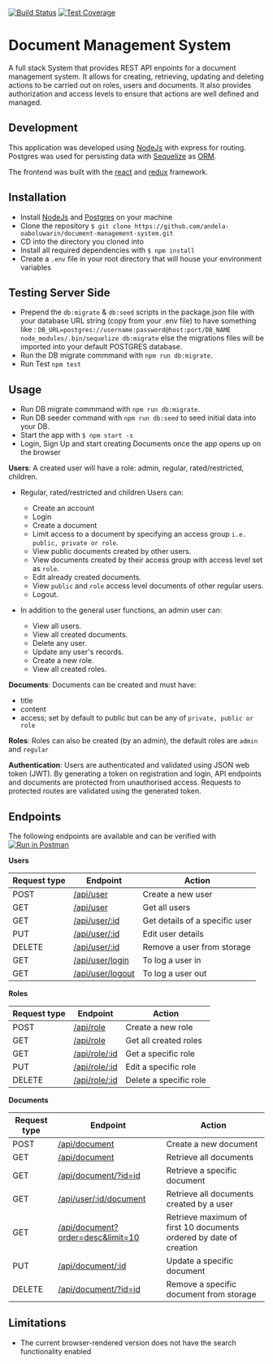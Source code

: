 [![Build Status](https://travis-ci.org/andela-oaboluwarin/document-management-system.svg?branch=feature%2F%23142364855%2Fcreate-application-frontend)](https://travis-ci.org/andela-oaboluwarin/document-management-system)
[![Test Coverage](https://codeclimate.com/github/andela-oaboluwarin/document-management-system/badges/coverage.svg)](https://codeclimate.com/github/andela-oaboluwarin/document-management-system/coverage)

# Document Management System
A full stack System that provides REST API enpoints for a document management system. It allows for creating, retrieving, updating and deleting actions to be carried out on roles, users and documents.
It also provides authorization and access levels to ensure that actions are well defined and managed.


## Development
This application was developed using [NodeJs](https://nodejs.org) with express for routing. Postgres was used for persisting data with [Sequelize](https://sequelizejs.org) as [ORM](https://en.wikipedia.org/wiki/Object-relational_mapping).

The frontend was built with the [react](https://facebook.github.io/react/) and [redux](reduxjs.org) framework.


## Installation
- Install [NodeJs](https://docs.npmjs.com/getting-started/installing-node) and [Postgres](http://www.postgresguide.com/setup/install.html) on your machine
- Clone the repository `$ git clone https://github.com/andela-oaboluwarin/document-management-system.git`
- CD into the directory you cloned into
- Install all required dependencies with `$ npm install`
- Create a `.env` file in your root directory that will house your environment variables

## Testing Server Side
- Prepend the `db:migrate` & `db:seed` scripts in the package.json file with your database URL string (copy from your .env file) to have something like : `DB_URL=postgres://username:password@host:port/DB_NAME node_modules/.bin/sequelize db:migrate` else the migrations files will be imported into your default POSTGRES database.
- Run the DB migrate commmand with `npm run db:migrate`.
- Run Test `npm test`

## Usage
- Run DB migrate commmand with `npm run db:migrate`.
- Run DB seeder command with `npm run db:seed` to seed initial data into your DB.
- Start the app with `$ npm start -s`
- Login, Sign Up and start creating Documents once the app opens up on the browser

**Users**:
A created user will have a role: admin, regular, rated/restricted, children.
- Regular, rated/restricted and children Users can:
    - Create an account
    - Login
    - Create a document
    - Limit access to a document by specifying an access group `i.e. public, private or role`.
    - View public documents created by other users.
    - View documents created by their access group with access level set as `role`.
    - Edit already created documents.
    - View `public` and `role` access level documents of other regular users.
    - Logout.

- In addition to the general user functions, an admin user can:
    - View all users.
    - View all created documents.
    - Delete any user.
    - Update any user's records.
    - Create a new role.
    - View all created roles.

**Documents**:
Documents can be created and must have:
- title
- content
- access; set by default to public but can be any of `private, public or role`

**Roles**:
Roles can also be created (by an admin), the default roles are `admin` and `regular`

**Authentication**:
Users are authenticated and validated using JSON web token (JWT).
By generating a token on registration and login, API endpoints and documents are protected from unauthorised access.
Requests to protected routes are validated using the generated token.

## Endpoints
The following endpoints are available and can be verified with [![Run in Postman](https://run.pstmn.io/button.svg)](https://app.getpostman.com/run-collection/47242a54bdfc7d55498f)

**Users**

Request type | Endpoint | Action
------------ | -------- | ------
POST | [/api/user](#create-users) | Create a new user
GET | [/api/user](#get-users) | Get all users
GET | [/api/user/:id](#get-a-user) | Get details of a specific user
PUT | [/api/user/:id](#update-user) | Edit user details
DELETE | [/api/user/:id](#delete-user) | Remove a user from storage
GET | [/api/user/login](#login) | To log a user in
GET | [/api/user/logout](#logout) | To log a user out

**Roles**

Request type | Endpoint | Action
------------ | -------- | ------
POST | [/api/role](#create-role) | Create a new role
GET | [/api/role](#get-roles) | Get all created roles
GET | [/api/role/:id](#get-a-role) | Get a specific role
PUT | [/api/role/:id](#edit-a-role) | Edit a specific role
DELETE | [/api/role/:id](#delete-a-role) | Delete a specific role

**Documents**

Request type | Endpoint | Action
------------ | -------- | ------
POST | [/api/document](#create-document) | Create a new document
GET | [/api/document](#get-documents) | Retrieve all documents
GET | [/api/document/?id=id](#get-a-document) | Retrieve a specific document
GET | [/api/user/:id/document](#get-documents-by-user) | Retrieve all documents created by a user
GET | [/api/document?order=desc&limit=10](#get-documents) | Retrieve maximum of first 10 documents ordered by date of creation
PUT | [/api/document/:id](#update-document) | Update a specific document
DELETE | [/api/document/?id=id](#delete-document) | Remove a specific document from storage


## Limitations
- The current browser-rendered version does not have the search functionality enabled
